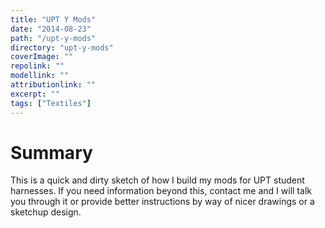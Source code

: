 ```yaml
---
title: "UPT Y Mods"
date: "2014-08-23"
path: "/upt-y-mods"
directory: "upt-y-mods"
coverImage: ""
repolink: ""
modellink: ""
attributionlink: ""
excerpt: ""
tags: ["Textiles"]
---
```


# Summary

This is a quick and dirty sketch of how I build my mods for UPT student harnesses. If you need information beyond this, contact me and I will talk you through it or provide better instructions by way of nicer drawings or a sketchup design.
